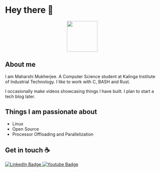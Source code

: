 # Hey there :wave:

<div id="header" align="center">
  <img src="https://media.giphy.com/media/xUPGGDNsLvqsBOhuU0/giphy.gif" width="100"/>
</div>

## About me

I am Maharshi Mukherjee. A Computer Science student at Kalinga Institute of Industrial Technology. I like to work with C, BASH and Rust.

I occasionally make videos showcasing things I have built. I plan to start a tech blog later.

## Things I am passionate about

- Linux
- Open Source
- Processor Offloading and Parallelization

## Get in touch :coffee:

<div id="badges">
  <a href="https://www.linkedin.com/in/maharshi-mukherjee-2005j/">
    <img src="https://img.shields.io/badge/LinkedIn-blue?style=for-the-badge&logo=linkedin&logoColor=white" alt="LinkedIn Badge"/>
  </a>
  <a href="https://www.youtube.com/channel/UCRGdDzk9f7ic5LiPTzwdF-Q">
    <img src="https://img.shields.io/badge/YouTube-red?style=for-the-badge&logo=youtube&logoColor=white" alt="Youtube Badge"/>
  </a>
</div>

